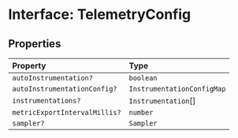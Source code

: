 # Interface: TelemetryConfig

## Properties

| Property | Type |
| :------ | :------ |
| `autoInstrumentation?` | `boolean` |
| `autoInstrumentationConfig?` | `InstrumentationConfigMap` |
| `instrumentations?` | `Instrumentation`[] |
| `metricExportIntervalMillis?` | `number` |
| `sampler?` | `Sampler` |
